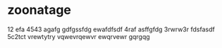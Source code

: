 # zoonatage
12
efa
4543
agafg
gdfgssfdg
ewafdfsdf
4raf
asffgfdg
3rwrw3r
fdsfasdf
5c2tct
vrewtytry
vqwevrqewvr
ewqrvewr
gqrgqg
